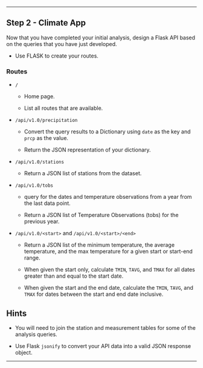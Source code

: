 ﻿
- - -

## Step 2 - Climate App

Now that you have completed your initial analysis, design a Flask API 
based on the queries that you have just developed.

* Use FLASK to create your routes.

### Routes

* `/`

  * Home page.

  * List all routes that are available.

* `/api/v1.0/precipitation`

  * Convert the query results to a Dictionary using `date` as the key and 
`prcp` as the value.

  * Return the JSON representation of your dictionary.

* `/api/v1.0/stations`

  * Return a JSON list of stations from the dataset.

* `/api/v1.0/tobs`
  * query for the dates and temperature observations from a year from 
    the last data point.

  * Return a JSON list of Temperature Observations (tobs) for the previous year.

* `/api/v1.0/<start>` and `/api/v1.0/<start>/<end>`

  * Return a JSON list of the minimum temperature, the average temperature, 
and the max temperature for a given start or start-end range.

  * When given the start only, calculate `TMIN`, `TAVG`, and `TMAX` 
for all dates greater than and equal to the start date.

  * When given the start and the end date, calculate the `TMIN`, `TAVG`, 
and `TMAX` for dates between the start and end date inclusive.

## Hints

* You will need to join the station and measurement tables for some of the analysis queries.

* Use Flask `jsonify` to convert your API data into a valid JSON response object.

- - -

